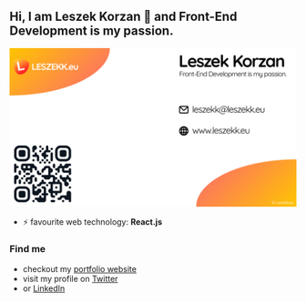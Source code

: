 ## Hi, I am Leszek Korzan 👋 and Front-End Development is my passion.
![Cover](/github-cover.png)

- ⚡ favourite web technology: **React.js**
### Find me
* checkout my [portfolio website](https://leszekk.eu)
* visit my profile on [Twitter](https://twitter.com/leszekkorzan)
* or [LinkedIn](https://www.linkedin.com/in/leszekkorzan)
